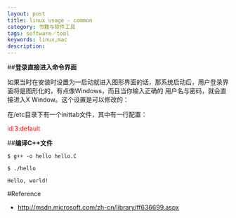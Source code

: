 ```yaml
---
layout: post
title: linux usage - common
category: 书籍与软件工具
tags: software／tool
keywords: linux,mac
description: 
---
```


##**登录直接进入命令界面**

如果当时在安装时设置为一启动就进入图形界面的话，那系统启动后，用户登录界面将是图形化的，有点像Windows，而且当你输入正确的 用户名与密码，就会直接进入X Window。这个设置是可以修改的：

在/etc目录下有一个inittab文件，其中有一行配置：

 <span style="color:#ff0000;">id:3:default</span>


##**编译C++文件**

    $ g++ -o hello hello.C
    
    $ ./hello

    Hello, world!


#Reference
* <http://msdn.microsoft.com/zh-cn/library/ff636699.aspx>

